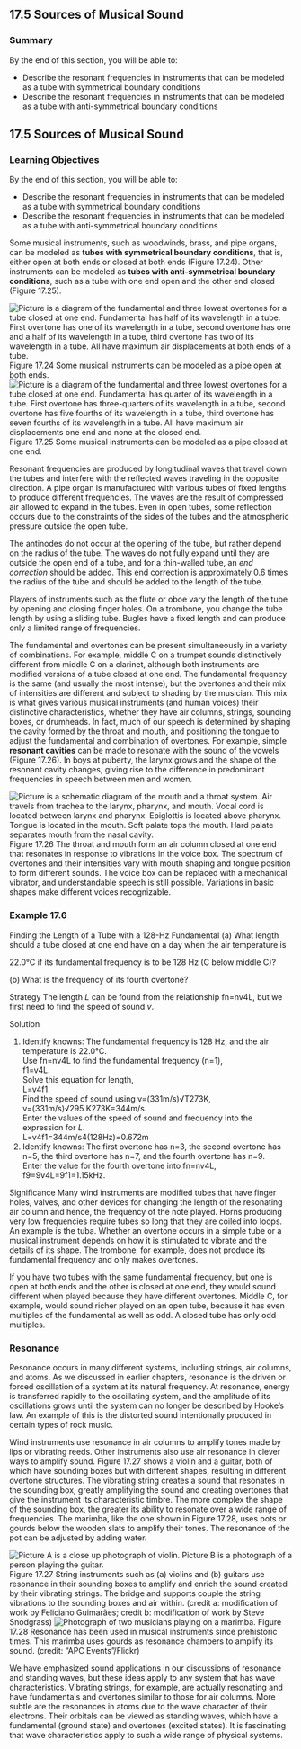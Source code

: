 ##  17.5 Sources of Musical Sound 

### Summary

By the end of this section, you will be able to: 

  - Describe the resonant frequencies in instruments that can be modeled as a tube with symmetrical boundary conditions
  - Describe the resonant frequencies in instruments that can be modeled as a tube with anti-symmetrical boundary conditions

## 17.5 Sources of Musical Sound

### Learning Objectives

By the end of this section, you will be able to: 

  - Describe the resonant frequencies in instruments that can be modeled as a tube with symmetrical boundary conditions
  - Describe the resonant frequencies in instruments that can be modeled as a tube with anti-symmetrical boundary conditions

Some musical instruments, such as woodwinds, brass, and pipe organs, can be modeled as **tubes with symmetrical boundary conditions**, that is, either open at both ends or closed at both ends (Figure 17.24). Other instruments can be modeled as **tubes with anti-symmetrical boundary conditions**, such as a tube with one end open and the other end closed (Figure 17.25).

![Picture is a diagram of the fundamental and three lowest overtones for a tube closed at one end. Fundamental has half of its wavelength in a tube. First overtone has one of its wavelength in a tube, second overtone has one and a half of its wavelength in a tube, third overtone has two of its wavelength in a tube. All have maximum air displacements at both ends of a tube.][1] Figure 17.24 Some musical instruments can be modeled as a pipe open at both ends. ![Picture is a diagram of the fundamental and three lowest overtones for a tube closed at one end. Fundamental has quarter of its wavelength in a tube. First overtone has three-quarters of its wavelength in a tube, second overtone has five fourths of its wavelength in a tube, third overtone has seven fourths of its wavelength in a tube. All have maximum air displacements one end and none at the closed end.][2] Figure 17.25 Some musical instruments can be modeled as a pipe closed at one end. 

Resonant frequencies are produced by longitudinal waves that travel down the tubes and interfere with the reflected waves traveling in the opposite direction. A pipe organ is manufactured with various tubes of fixed lengths to produce different frequencies. The waves are the result of compressed air allowed to expand in the tubes. Even in open tubes, some reflection occurs due to the constraints of the sides of the tubes and the atmospheric pressure outside the open tube.

The antinodes do not occur at the opening of the tube, but rather depend on the radius of the tube. The waves do not fully expand until they are outside the open end of a tube, and for a thin-walled tube, an _end correction_ should be added. This end correction is approximately 0.6 times the radius of the tube and should be added to the length of the tube.

Players of instruments such as the flute or oboe vary the length of the tube by opening and closing finger holes. On a trombone, you change the tube length by using a sliding tube. Bugles have a fixed length and can produce only a limited range of frequencies.

The fundamental and overtones can be present simultaneously in a variety of combinations. For example, middle C on a trumpet sounds distinctively different from middle C on a clarinet, although both instruments are modified versions of a tube closed at one end. The fundamental frequency is the same (and usually the most intense), but the overtones and their mix of intensities are different and subject to shading by the musician. This mix is what gives various musical instruments (and human voices) their distinctive characteristics, whether they have air columns, strings, sounding boxes, or drumheads. In fact, much of our speech is determined by shaping the cavity formed by the throat and mouth, and positioning the tongue to adjust the fundamental and combination of overtones. For example, simple **resonant cavities** can be made to resonate with the sound of the vowels (Figure 17.26). In boys at puberty, the larynx grows and the shape of the resonant cavity changes, giving rise to the difference in predominant frequencies in speech between men and women.

![Picture is a schematic diagram of the mouth and a throat system. Air travels from trachea to the larynx, pharynx, and mouth. Vocal cord is located between larynx and pharynx. Epiglottis is located above pharynx. Tongue is located in the mouth. Soft palate tops the mouth. Hard palate separates mouth from the nasal cavity.][3] Figure 17.26 The throat and mouth form an air column closed at one end that resonates in response to vibrations in the voice box. The spectrum of overtones and their intensities vary with mouth shaping and tongue position to form different sounds. The voice box can be replaced with a mechanical vibrator, and understandable speech is still possible. Variations in basic shapes make different voices recognizable. 

### Example 17.6 

Finding the Length of a Tube with a 128-Hz Fundamental (a) What length should a tube closed at one end have on a day when the air temperature is

22.0°C if its fundamental frequency is to be 128 Hz (C below middle C)?

(b) What is the frequency of its fourth overtone?

Strategy The length _L_ can be found from the relationship fn=nv4L, but we first need to find the speed of sound _v_.

Solution

  1. Identify knowns: The fundamental frequency is 128 Hz, and the air temperature is 22.0°C.  
Use fn=nv4L to find the fundamental frequency (n=1),  
f1=v4L.  
Solve this equation for length,  
L=v4f1.  
Find the speed of sound using v=(331m/s)√T273K,  
v=(331m/s)√295 K273K=344m/s.  
Enter the values of the speed of sound and frequency into the expression for _L_.  
L=v4f1=344m/s4(128Hz)=0.672m
  2. Identify knowns: The first overtone has n=3, the second overtone has n=5, the third overtone has n=7, and the fourth overtone has n=9.  
Enter the value for the fourth overtone into fn=nv4L,  
f9=9v4L=9f1=1.15kHz.

Significance Many wind instruments are modified tubes that have finger holes, valves, and other devices for changing the length of the resonating air column and hence, the frequency of the note played. Horns producing very low frequencies require tubes so long that they are coiled into loops. An example is the tuba. Whether an overtone occurs in a simple tube or a musical instrument depends on how it is stimulated to vibrate and the details of its shape. The trombone, for example, does not produce its fundamental frequency and only makes overtones.

If you have two tubes with the same fundamental frequency, but one is open at both ends and the other is closed at one end, they would sound different when played because they have different overtones. Middle C, for example, would sound richer played on an open tube, because it has even multiples of the fundamental as well as odd. A closed tube has only odd multiples.

### Resonance

Resonance occurs in many different systems, including strings, air columns, and atoms. As we discussed in earlier chapters, resonance is the driven or forced oscillation of a system at its natural frequency. At resonance, energy is transferred rapidly to the oscillating system, and the amplitude of its oscillations grows until the system can no longer be described by Hooke’s law. An example of this is the distorted sound intentionally produced in certain types of rock music.

Wind instruments use resonance in air columns to amplify tones made by lips or vibrating reeds. Other instruments also use air resonance in clever ways to amplify sound. Figure 17.27 shows a violin and a guitar, both of which have sounding boxes but with different shapes, resulting in different overtone structures. The vibrating string creates a sound that resonates in the sounding box, greatly amplifying the sound and creating overtones that give the instrument its characteristic timbre. The more complex the shape of the sounding box, the greater its ability to resonate over a wide range of frequencies. The marimba, like the one shown in Figure 17.28, uses pots or gourds below the wooden slats to amplify their tones. The resonance of the pot can be adjusted by adding water.

![Picture A is a close up photograph of violin. Picture B is a photograph of a person playing the guitar.][4] Figure 17.27 String instruments such as (a) violins and (b) guitars use resonance in their sounding boxes to amplify and enrich the sound created by their vibrating strings. The bridge and supports couple the string vibrations to the sounding boxes and air within. (credit a: modification of work by Feliciano Guimarães; credit b: modification of work by Steve Snodgrass) ![Photograph of two musicians playing on a marimba.][5] Figure 17.28 Resonance has been used in musical instruments since prehistoric times. This marimba uses gourds as resonance chambers to amplify its sound. (credit: “APC Events”/Flickr) 

We have emphasized sound applications in our discussions of resonance and standing waves, but these ideas apply to any system that has wave characteristics. Vibrating strings, for example, are actually resonating and have fundamentals and overtones similar to those for air columns. More subtle are the resonances in atoms due to the wave character of their electrons. Their orbitals can be viewed as standing waves, which have a fundamental (ground state) and overtones (excited states). It is fascinating that wave characteristics apply to such a wide range of physical systems.

   [1]: https://cnx.org/resources/c5c29a5a64840d531aae7d193c67b4b893fa7628
   [2]: https://cnx.org/resources/91423d36443353ba86706756d866f7b3935bcb0b
   [3]: https://cnx.org/resources/b7bb68ed5ca0e51c0f2e1f5d01c45f2f923dd5fd
   [4]: https://cnx.org/resources/79250c43b5403e9138103dfe16abcb2558bc9dfc
   [5]: https://cnx.org/resources/cb0437b8244de93b0b83b98bf31bcc360a7f1df1

